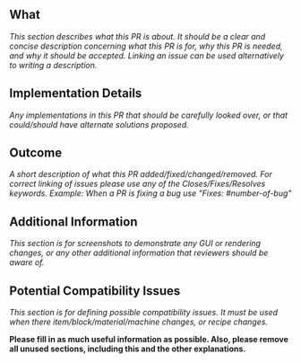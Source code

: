 ## What
_This section describes what this PR is about. It should be a clear and concise description concerning what this PR is for, why this PR is needed, and why it should be accepted._
_Linking an issue can be used alternatively to writing a description._

## Implementation Details
_Any implementations in this PR that should be carefully looked over, or that could/should have alternate solutions proposed._

## Outcome
_A short description of what this PR added/fixed/changed/removed._
_For correct linking of issues please use any of the Closes/Fixes/Resolves keywords. Example: When a PR is fixing a bug use "Fixes: #number-of-bug"_

## Additional Information
_This section is for screenshots to demonstrate any GUI or rendering changes, or any other additional information that reviewers should be aware of._

## Potential Compatibility Issues
_This section is for defining possible compatibility issues. It must be used when there item/block/material/machine changes, or recipe changes._

**Please fill in as much useful information as possible. Also, please remove all unused sections, including this and the other explanations.**
